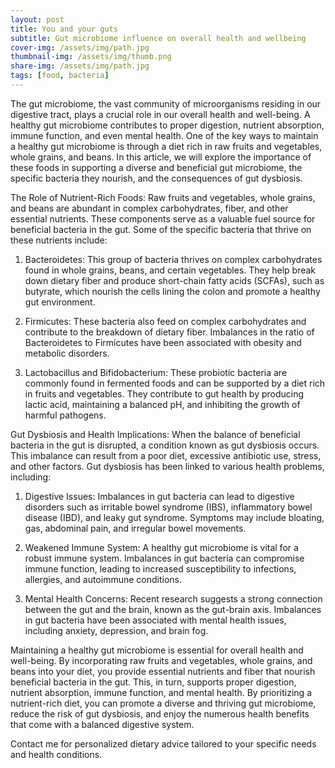 ```yaml
---
layout: post
title: You and your guts
subtitle: Gut microbiome influence on overall health and wellbeing
cover-img: /assets/img/path.jpg
thumbnail-img: /assets/img/thumb.png
share-img: /assets/img/path.jpg
tags: [food, bacteria]
---
```


The gut microbiome, the vast community of microorganisms residing in our digestive tract, plays a crucial role in our overall health and well-being. A healthy gut microbiome contributes to proper digestion, nutrient absorption, immune function, and even mental health. One of the key ways to maintain a healthy gut microbiome is through a diet rich in raw fruits and vegetables, whole grains, and beans. In this article, we will explore the importance of these foods in supporting a diverse and beneficial gut microbiome, the specific bacteria they nourish, and the consequences of gut dysbiosis.

The Role of Nutrient-Rich Foods:
Raw fruits and vegetables, whole grains, and beans are abundant in complex carbohydrates, fiber, and other essential nutrients. These components serve as a valuable fuel source for beneficial bacteria in the gut. Some of the specific bacteria that thrive on these nutrients include:

1. Bacteroidetes: This group of bacteria thrives on complex carbohydrates found in whole grains, beans, and certain vegetables. They help break down dietary fiber and produce short-chain fatty acids (SCFAs), such as butyrate, which nourish the cells lining the colon and promote a healthy gut environment.

2. Firmicutes: These bacteria also feed on complex carbohydrates and contribute to the breakdown of dietary fiber. Imbalances in the ratio of Bacteroidetes to Firmicutes have been associated with obesity and metabolic disorders.

3. Lactobacillus and Bifidobacterium: These probiotic bacteria are commonly found in fermented foods and can be supported by a diet rich in fruits and vegetables. They contribute to gut health by producing lactic acid, maintaining a balanced pH, and inhibiting the growth of harmful pathogens.

Gut Dysbiosis and Health Implications:
When the balance of beneficial bacteria in the gut is disrupted, a condition known as gut dysbiosis occurs. This imbalance can result from a poor diet, excessive antibiotic use, stress, and other factors. Gut dysbiosis has been linked to various health problems, including:

1. Digestive Issues: Imbalances in gut bacteria can lead to digestive disorders such as irritable bowel syndrome (IBS), inflammatory bowel disease (IBD), and leaky gut syndrome. Symptoms may include bloating, gas, abdominal pain, and irregular bowel movements.

2. Weakened Immune System: A healthy gut microbiome is vital for a robust immune system. Imbalances in gut bacteria can compromise immune function, leading to increased susceptibility to infections, allergies, and autoimmune conditions.

3. Mental Health Concerns: Recent research suggests a strong connection between the gut and the brain, known as the gut-brain axis. Imbalances in gut bacteria have been associated with mental health issues, including anxiety, depression, and brain fog.


Maintaining a healthy gut microbiome is essential for overall health and well-being. By incorporating raw fruits and vegetables, whole grains, and beans into your diet, you provide essential nutrients and fiber that nourish beneficial bacteria in the gut. This, in turn, supports proper digestion, nutrient absorption, immune function, and mental health. By prioritizing a nutrient-rich diet, you can promote a diverse and thriving gut microbiome, reduce the risk of gut dysbiosis, and enjoy the numerous health benefits that come with a balanced digestive system.

Contact me for personalized dietary advice tailored to your specific needs and health conditions.
